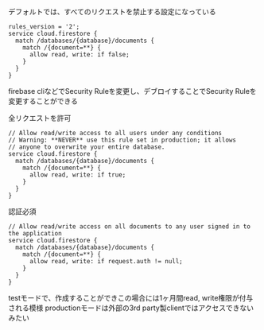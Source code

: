 デフォルトでは、すべてのリクエストを禁止する設定になっている

```
rules_version = '2';
service cloud.firestore {
  match /databases/{database}/documents {
    match /{document=**} {
      allow read, write: if false;
    }
  }
}
```

firebase cliなどでSecurity Ruleを変更し、デブロイすることでSecurity Ruleを変更することができる

全リクエストを許可

```
// Allow read/write access to all users under any conditions
// Warning: **NEVER** use this rule set in production; it allows
// anyone to overwrite your entire database.
service cloud.firestore {
  match /databases/{database}/documents {
    match /{document=**} {
      allow read, write: if true;
    }
  }
}
```

認証必須

```
// Allow read/write access on all documents to any user signed in to the application
service cloud.firestore {
  match /databases/{database}/documents {
    match /{document=**} {
      allow read, write: if request.auth != null;
    }
  }
}
```

testモードで、作成することができこの場合には1ヶ月間read, write権限が付与される模様
productionモードは外部の3rd party製clientではアクセスできないみたい